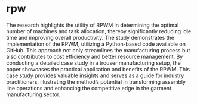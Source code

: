 # rpw
The research highlights the utility of RPWM in determining the optimal number of machines and task allocation, thereby significantly reducing idle time and improving overall productivity. The study demonstrates the implementation of the RPWM, utilizing a Python-based code available on GitHub. This approach not only streamlines the manufacturing process but also contributes to cost efficiency and better resource management. By conducting a detailed case study in a trouser manufacturing setup, the paper showcases the practical application and benefits of the RPWM. This case study provides valuable insights and serves as a guide for industry practitioners, illustrating the method’s potential in transforming assembly line operations and enhancing the competitive edge in the garment manufacturing sector.

